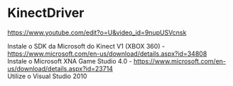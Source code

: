# KinectDriver

https://www.youtube.com/edit?o=U&video_id=9nupUSVcnsk

Instale o SDK da Microsoft do Kinect V1 (XBOX 360) - https://www.microsoft.com/en-us/download/details.aspx?id=34808<br />
Instale o Microsoft XNA Game Studio 4.0 - https://www.microsoft.com/en-us/download/details.aspx?id=23714<br />
Utilize o Visual Studio 2010<br />

